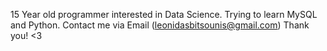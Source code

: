15 Year old programmer interested in Data Science. Trying to learn MySQL and Python. Contact me via Email (leonidasbitsounis@gmail.com) 
Thank you! <3

<!---
AvtoVAZ/AvtoVAZ is a ✨ special ✨ repository because its `README.md` (this file) appears on your GitHub profile.
You can click the Preview link to take a look at your changes.
--->
